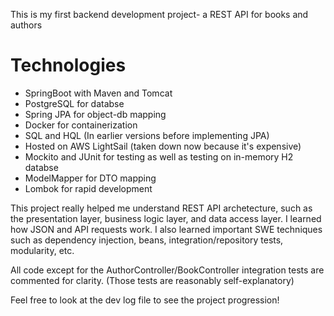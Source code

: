 This is my first backend development project- a REST API for books and authors

# Technologies
- SpringBoot with Maven and Tomcat
- PostgreSQL for databse
- Spring JPA for object-db mapping
- Docker for containerization
- SQL and HQL (In earlier versions before implementing JPA)
- Hosted on AWS LightSail (taken down now because it's expensive)
- Mockito and JUnit for testing as well as testing on in-memory H2 databse
- ModelMapper for DTO mapping
- Lombok for rapid development

This project really helped me understand REST API archetecture, such as the presentation layer, business logic layer, and data access layer. I learned how JSON and API requests work.
I also learned important SWE techniques such as dependency injection, beans, integration/repository tests, modularity, etc.

All code except for the AuthorController/BookController integration tests are commented for clarity. (Those tests are reasonably self-explanatory)

Feel free to look at the dev log file to see the project progression!
